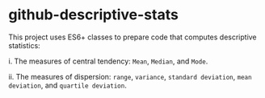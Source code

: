 # github-descriptive-stats

This project uses ES6+ classes to prepare code that computes descriptive statistics:

i. The measures of central tendency: `Mean`, `Median`, and `Mode`. 

ii. The measures of dispersion: `range`, `variance`, `standard deviation`, `mean deviation`, and `quartile deviation`.